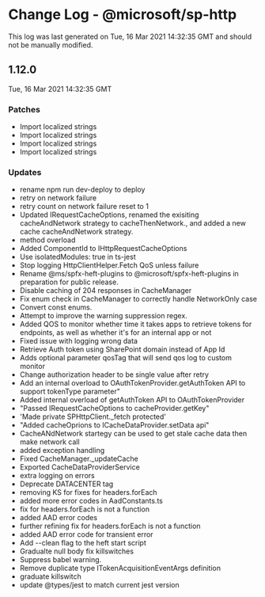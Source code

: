 # Change Log - @microsoft/sp-http

This log was last generated on Tue, 16 Mar 2021 14:32:35 GMT and should not be manually modified.

## 1.12.0
Tue, 16 Mar 2021 14:32:35 GMT

### Patches

- Import localized strings
- Import localized strings
- Import localized strings
- Import localized strings

### Updates

- rename npm run dev-deploy to deploy
- retry on network failure
- retry count on network failure reset to 1
- Updated IRequestCacheOptions, renamed the exisiting cacheAndNetwork strategy to cacheThenNetwork., and added a new cache cacheAndNetwork strategy.
- method overload
- Added ComponentId to IHttpRequestCacheOptions
- Use isolatedModules: true in ts-jest
- Stop logging HttpClientHelper.Fetch QoS unless failure
- Rename @ms/spfx-heft-plugins to @microsoft/spfx-heft-plugins in preparation for public release.
- Disable caching of 204 responses in CacheManager
- Fix enum check in CacheManager to correctly handle NetworkOnly case
- Convert const enums.
- Attempt to improve the warning suppression regex.
- Added QOS to monitor whether time it takes apps to retrieve tokens for endpoints, as well as whether it's for an internal app or not
- Fixed issue with logging wrong data
- Retrieve Auth token using SharePoint domain instead of App Id
- Adds optional parameter qosTag that will send qos log to custom monitor
- Change authorization header to be single value after retry 
- Add an internal overload to OAuthTokenProvider.getAuthToken API to support tokenType parameter"
- Added internal overload of getAuthToken API to OAuthTokenProvider
- "Passed IRequestCacheOptions to cacheProvider.getKey" 
- 'Made private SPHttpClient._fetch protected'
- "Added cacheOprions to ICacheDataProvider.setData api"
- CacheANdNetwork startegy can be used to get stale cache data then make network call
- added exception handling
- Fixed CacheManager._updateCache
- Exported CacheDataProviderService
- extra logging on errors
- Deprecate DATACENTER tag
- removing KS for fixes for headers.forEach
- added more error codes in AadConstants.ts
- fix for headers.forEach is not a function
- added AAD error codes
- further refining fix for headers.forEach is not a function
- added AAD error code for transient error
- Add --clean flag to the heft start script
- Gradualte null body fix killswitches
- Suppress babel warning.
- Remove duplicate type ITokenAcquisitionEventArgs definition
- graduate killswitch
- update @types/jest to match current jest version

